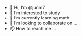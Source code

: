 - 👋 Hi, I’m @junm7
- 👀 I’m interested to study
- 🌱 I’m currently learning math
- 💞️ I’m looking to collaborate on ...
- 📫 How to reach me ...

<!---
junm7/junm7 is a ✨ special ✨ repository because its `README.md` (this file) appears on your GitHub profile.
You can click the Preview link to take a look at your changes.
--->
